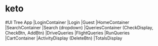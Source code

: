 # keto

#UI Tree
App
   |LoginContainer
      |Login
      |Guest
   |HomeContainer
      |SearchContainer
         |Search (dropdown)
         |QueriesContainer (CheckDisplay, CheckBtn, AddBtn)
            |DriveQueries
            |FlightQueries
            |RunQueries
      |CartContainer
         |ActivityDisplay (DeleteBtn)
         |TotalsDisplay